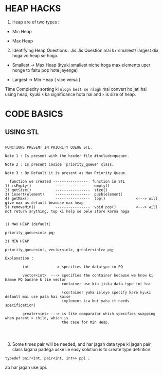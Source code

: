 # HEAP HACKS

1) Heap are of two types : 
 
* Min Heap

* Max Heap

2) Identifying Heap Questions : Jis Jis Question mai k+ smallest/ largest dia hoga vo heap se hoga.

* Smallest -> Max Heap (kyuki smallest niche hoga max elements uper honge to faltu pop hote jayenge)

* Largest  -> Min Heap ( vice versa )


Time Complexity sorting ki ```nlogn best se nlogk``` mai convert ho jati hai using heap, kyuki ```k``` ka significance hota hai
and ```k``` is size of heap.


# CODE BASICS

## USING STL


```

FUNCTIONS PRESENT IN PRIORITY QUEUE STL.  

Note 1 : Is present with the header file #include<queue>.

Note 2 : Is present inside 'priority_queue' class.

Note 3 : By Default it is present as Max Priority Queue.

  function we created ----------------  function in STL
1) isEmpty()           ----------------  empty()
2) getSize()           ----------------  size()
3) insert(element)     ----------------  push(element)
4) getMax()            ----------------  top()              <---> will give max as default beacuse max heap
5) removeMin()         ----------------  void pop()         <---> will not return anything, top ki help se pele store karna hoga


1) MAX HEAP (default)

priority_queue<int> pq;

2) MIN HEAP

priority_queue<int, vector<int>, greater<int>> pq;

Explanation :

        int          ---> specifies the datatype in PQ 
        
        vector<int>  ---> specifies the container because we know ki hamne PQ banane k lie vector 
                          container use kia jiska data type int hai
                       
                          (container yaha isleye specify kare kyuki default mai use pata hai kaise
                          implement kia but yaha it needs specification)
        
        greater<int> ---> is like comparator which specifies swapping when parent > child, which is 
                          the case for Min Heap.




```

3) Some times pair will be needed, and har jagah data type ki jagah pair class lagana padega uske lie easy solution is to create type defintion

```
typedef pair<int, pair<int, int>> ppi ;
```

ab har jagah use ppi.

